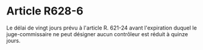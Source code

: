 # Article R628-6

Le délai de vingt jours prévu à l'article R. 621-24 avant l'expiration duquel le juge-commissaire ne peut désigner aucun contrôleur est réduit à quinze jours.<br/>